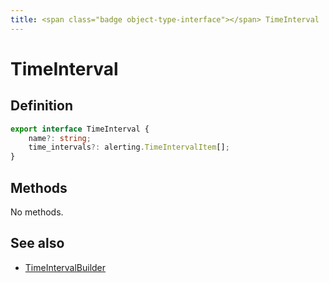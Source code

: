 ```yaml
---
title: <span class="badge object-type-interface"></span> TimeInterval
---
```

# <span class="badge object-type-interface"></span> TimeInterval

## Definition

```typescript
export interface TimeInterval {
	name?: string;
	time_intervals?: alerting.TimeIntervalItem[];
}

```
## Methods

No methods.
## See also

 * <span class="badge builder"></span> [TimeIntervalBuilder](./builder-TimeIntervalBuilder.md)
